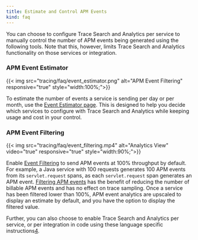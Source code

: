 ```yaml
---
title: Estimate and Control APM Events
kind: faq
---
```


You can choose to configure Trace Search and Analytics per service to manually control the number of APM events being generated using the following tools. Note that this, however, limits Trace Search and Analytics functionality on those services or integration. 

### APM Event Estimator

{{< img src="tracing/faq/event_estimator.png" alt="APM Event Filtering" responsive="true" style="width:100%;">}}

To estimate the number of events a service is sending per day or per month, use the [Event Estimator page][1]. This is designed to help you decide which services to configure with Trace Search and Analytics while keeping usage and cost in your control.

### APM Event Filtering

{{< img src="tracing/faq/event_filtering.mp4" alt="Analytics View" video="true" responsive="true" style="width:90%;">}}

Enable [Event Filtering][2] to send APM events at 100% throughput by default. For example, a Java service with 100 requests generates 100 APM events from its `servlet.request` spans, as each `servlet.request` span generates an APM event. [Filtering APM events][3] has the benefit of reducing the number of billable APM events and has no effect on trace sampling. Once a service has been filtered lower than 100%, APM event analytics are upscaled to display an estimate by default, and you have the option to display the filtered value.

Further, you can also choose to enable Trace Search and Analytics per service, or per integration in code using these language specific instructions[4].


[1]: https://app.datadoghq.com/apm/docs/trace-search?env=datadoghq.com
[2]: https://app.datadoghq.com/apm/docs/trace-search?env=datadoghq.com
[3]: https://app.datadoghq.com/apm/settings?env=datadoghq.com&activeTab=0
[4]: tracing/trace_search_and_analytics/?tab=java#configure-additional-services-optional